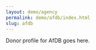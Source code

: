 ```yaml
---
layout: demo/agency
permalink: demo/afdb/index.html
slug: afdb
---
```


Donor profile for AfDB goes here.
